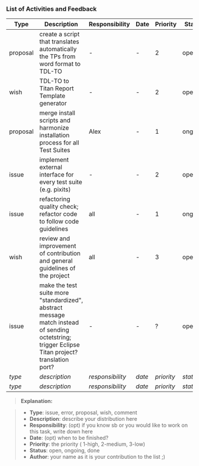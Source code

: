 ### List of Activities and Feedback

Type | Description | Responsibility | Date | Priority | Status | Author
---- | ----------- | -------------- | ---- | -------- | ------ | ------
proposal | create a script that translates automatically the TPs from word format to TDL-TO | - | - | 2 | open | Sascha
wish | TDL-TO to Titan Report Template generator | - | - | 2 | open | Alex
proposal | merge install scripts and harmonize installation process for all Test Suites | Alex | - | 1 | ongoing | Alex
issue | implement external interface for every test suite (e.g. pixits) | - | - | 2 | open | Sascha
issue | refactoring quality check; refactor code to follow code guidelines | all | - | 1 | ongoing | Axel
wish | review and improvement of contribution and general guidelines of the project | all | - | 3 | open | Sascha
issue | make the test suite more "standardized", abstract message match instead of sending octetstring; trigger Eclipse Titan project? translation port? | - | - | ? | open | Bogdan, Dirk
*type* | *description* | *responsibility* | *date* | *priority* | *status* | *author*
*type* | *description* | *responsibility* | *date* | *priority* | *status* | *author*

> **Explanation:**

> - **Type**:  issue, error, proposal, wish, comment
>- **Description**: describe your distribution here
>- **Responsibility**: (opt) if you know sb or you would like to work on this task, write down here
>- **Date**:  (opt) when to be finished?
>- **Priority**: the priority ( 1-high, 2-medium, 3-low)
>- **Status**: open, ongoing, done 
>- **Author**: your name as it is your contribution to the list ;)
